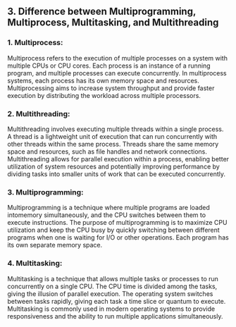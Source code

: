 ## 3. Difference between Multiprogramming, Multiprocess, Multitasking, and Multithreading

### 1. Multiprocess:
Multiprocess refers to the execution of multiple processes on a system with
multiple CPUs or CPU cores. Each process is an instance of a running
program, and multiple processes can execute concurrently. In multiprocess
systems, each process has its own memory space and resources.
Multiprocessing aims to increase system throughput and provide faster
execution by distributing the workload across multiple processors.

### 2. Multithreading:
Multithreading involves executing multiple threads within a single process. A
thread is a lightweight unit of execution that can run concurrently with other
threads within the same process. Threads share the same memory space
and resources, such as file handles and network connections. Multithreading
allows for parallel execution within a process, enabling better utilization of
system resources and potentially improving performance by dividing tasks
into smaller units of work that can be executed concurrently.

### 3. Multiprogramming:
Multiprogramming is a technique where multiple programs are loaded intomemory simultaneously, and the CPU switches between them to execute
instructions. The purpose of multiprogramming is to maximize CPU utilization
and keep the CPU busy by quickly switching between different programs
when one is waiting for I/O or other operations. Each program has its own
separate memory space.

### 4. Multitasking:
Multitasking is a technique that allows multiple tasks or processes to run
concurrently on a single CPU. The CPU time is divided among the tasks,
giving the illusion of parallel execution. The operating system switches
between tasks rapidly, giving each task a time slice or quantum to execute.
Multitasking is commonly used in modern operating systems to provide
responsiveness and the ability to run multiple applications simultaneously.
